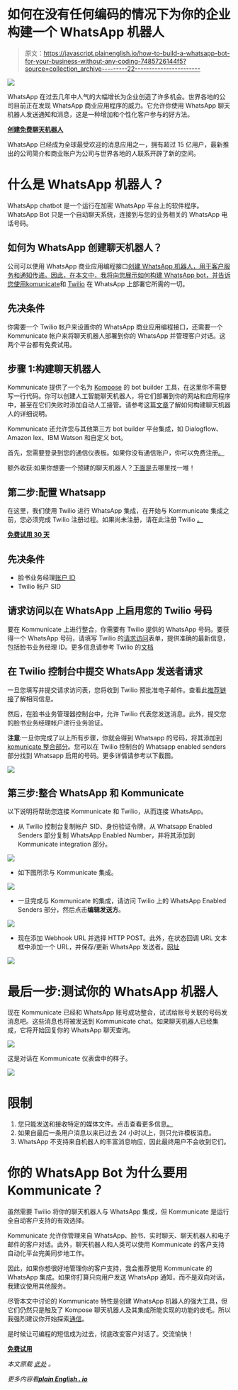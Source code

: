 # 如何在没有任何编码的情况下为你的企业构建一个 WhatsApp 机器人

> 原文：<https://javascript.plainenglish.io/how-to-build-a-whatsapp-bot-for-your-business-without-any-coding-7485726144f5?source=collection_archive---------22----------------------->

![](img/51bbd2623cf556f5cb7d1d785bd64477.png)

WhatsApp 在过去几年中人气的大幅增长为企业创造了许多机会。世界各地的公司目前正在发现 WhatsApp 商业应用程序的威力。它允许你使用 WhatsApp 聊天机器人发送通知和消息，这是一种增加和个性化客户参与的好方法。

[**创建免费聊天机器人**](https://dashboard.kommunicate.io/signup)

WhatsApp 已经成为全球最受欢迎的消息应用之一，拥有超过 15 亿用户，最新推出的公司简介和商业账户为公司与世界各地的人联系开辟了新的空间。

# 什么是 WhatsApp 机器人？

WhatsApp chatbot 是一个运行在加密 WhatsApp 平台上的软件程序。WhatsApp Bot 只是一个自动聊天系统，连接到与您的业务相关的 WhatsApp 电话号码。

## 如何为 WhatsApp 创建聊天机器人？

公司可以使用 WhatsApp 商业应用编程接口[创建 WhatsApp 机器人，用于客户服务和通知传递。因此，在本文中，我将向您展示如何构建 WhatsApp bot，并告诉您使用](https://www.whatsapp.com/business/api/)[komunicate](http://www.kommunicate.io/)和 [Twilio](https://www.twilio.com/) 在 WhatsApp 上部署它所需的一切。

## 先决条件

你需要一个 Twilio 帐户来设置你的 WhatsApp 商业应用编程接口，还需要一个 Kommunicate 帐户来将聊天机器人部署到你的 WhatsApp 并管理客户对话。这两个平台都有免费试用。

## 步骤 1:构建聊天机器人

Kommunicate 提供了一个名为 [Kompose](https://www.kommunicate.io/product/kompose-bot-builder) 的 bot builder 工具，在这里你不需要写一行代码。你可以创建人工智能聊天机器人，将它们部署到你的网站和应用程序中，甚至在它们失败时添加自动人工接管。请参考这篇[文章](https://www.kommunicate.io/blog/how-to-make-a-chatbot/)了解如何构建聊天机器人的详细说明。

Kommunicate 还允许您与其他第三方 bot builder 平台集成，如 Dialogflow、Amazon lex、IBM Watson 和自定义 bot。

首先，您需要登录到您的通信仪表板。如果你没有通信账户，你可以免费注册[。](https://dashboard.kommunicate.io/signup?product=kommunicate)

额外收获:如果你想要一个预建的聊天机器人？[下面是](https://www.kommunicate.io/chatbot-templates)去哪里找一堆！

## 第二步:配置 Whatsapp

在这里，我们使用 Twilio 进行 WhatsApp 集成，在开始与 Kommunicate 集成之前，您必须完成 Twilio 注册过程。如果尚未注册，请在此注册 Twilio [。](https://www.twilio.com/try-twilio)

[**免费试用 30 天**](https://dashboard.kommunicate.io/signup)

## 先决条件

*   脸书业务经理[账户 ID](https://www.facebook.com/business/help/1710077379203657?id=180505742745347)
*   Twilio 帐户 SID

## 请求访问以在 WhatsApp 上启用您的 Twilio 号码

要在 Kommunicate 上进行整合，你需要有 Twilio 提供的 WhatsApp 号码。要获得一个 WhatsApp 号码，请填写 Twilio 的[请求访问](https://www.twilio.com/whatsapp/request-access)表单，提供准确的最新信息，包括脸书业务经理 ID。更多信息请参考 Twilio 的[文档](https://www.twilio.com/docs/whatsapp/tutorial/connect-number-business-profile#step-1-request-access-to-enable-your-twilio-numbers-for-whatsapp)

## 在 Twilio 控制台中提交 WhatsApp 发送者请求

一旦您填写并提交请求访问表，您将收到 Twilio 预批准电子邮件。查看此[推荐链接](https://www.twilio.com/docs/whatsapp/tutorial/connect-number-business-profile#step-2-submit-a-sender-profile-and-message-templates)了解相同信息。

然后，在脸书业务管理器控制台中，允许 Twilio 代表您发送消息。此外，提交您的脸书业务经理帐户进行业务验证。

**注意**:一旦你完成了以上所有步骤，你就会得到 Whatsapp 的号码，将其添加到[komunicate 整合部分](https://dashboard.kommunicate.io/integrations)。您可以在 Twilio 控制台的 Whatsapp enabled senders 部分找到 Whatsapp 启用的号码。更多详情请参考以下截图。

![](img/f3c08103ea836f5a24122cfc36407ecb.png)

## 第三步:整合 WhatsApp 和 Kommunicate

以下说明将帮助您连接 Kommunicate 和 Twilio，从而连接 WhatsApp。

*   从 Twilio 控制台复制帐户 SID、身份验证令牌，从 Whatsapp Enabled Senders 部分复制 WhatsApp Enabled Number，并将其添加到 Kommunicate integration 部分。

![](img/4d0f6dda6e3f7770754f4e2346149770.png)

*   如下图所示与 Kommunicate 集成。

![](img/3efdc082f014ae85cc74b832803e334f.png)

*   一旦完成与 Kommunicate 的集成，请访问 Twilio 上的 WhatsApp Enabled Senders 部分，然后点击**编辑发送方**。

![](img/320a012e7e01ff9428b1bae383c64454.png)

*   现在添加 Webhook URL 并选择 HTTP POST。此外，在状态回调 URL 文本框中添加一个 URL，并保存/更新 WhatsApp 发送者。[网址](https://omni-channel.kommunicate.io/whatsapp/twilio/webhook)

![](img/bcbd3413744ca583acc7b3dadc4fe041.png)

# 最后一步:测试你的 WhatsApp 机器人

现在 Kommunicate 已经和 WhatsApp 账号成功整合，试试给账号关联的号码发消息吧。这些消息也将被发送到 Kommunicate chat。如果聊天机器人已经集成，它将开始回复你的 WhatsApp 聊天查询。

![](img/d0f723ee214e798284b971a2619b4b56.png)

这是对话在 Kommunicate 仪表盘中的样子。

![](img/6c987293ac00b349498d8ba8bea781ac.png)

# 限制

1.  您只能发送和接收特定的媒体文件。点击查看更多信息[。](https://support.twilio.com/hc/en-us/articles/360017961894-Sending-and-Receiving-Media-with-WhatsApp-Messaging-on-Twilio)
2.  如果自最后一条用户消息以来已过去 24 小时以上，则只允许模板消息。
3.  WhatsApp 不支持来自机器人的丰富消息响应，因此最终用户不会收到它们。

# 你的 WhatsApp Bot 为什么要用 Kommunicate？

虽然需要 Twilio 将你的聊天机器人与 WhatsApp 集成，但 Kommunicate 是运行全自动客户支持的有效选择。

Kommunicate 允许你管理来自 WhatsApp、脸书、实时聊天、聊天机器人和电子邮件的客户对话。此外，聊天机器人和人类可以使用 Kommunicate 的客户支持自动化平台完美同步地工作。

因此，如果你想很好地管理你的客户支持，我会推荐使用 Kommunicate 的 WhatsApp 集成。如果你打算只向用户发送 WhatsApp 通知，而不是双向对话，我建议使用其他服务。

尽管本文中讨论的 Kommunicate 特性是创建 WhatsApp 机器人的强大工具，但它们仍然只是触及了 Kompose 聊天机器人及其集成所能实现的功能的皮毛。所以我强烈建议你开始探索[通信](https://www.kommunicate.io/home)。

是时候让可编程的短信成为过去，彻底改变客户对话了。交流愉快！

[**免费试用**](https://dashboard.kommunicate.io/signup)

*本文原载* [*此处*](https://www.kommunicate.io/blog/whatsapp-bot/) *。*

*更多内容看*[***plain English . io***](http://plainenglish.io/)